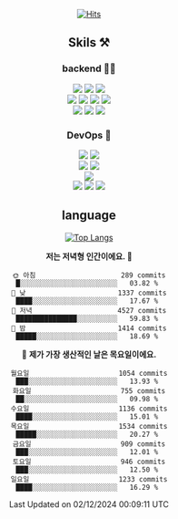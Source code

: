 <div align="center">

[![Hits](https://hits.seeyoufarm.com/api/count/incr/badge.svg?url=https%3A%2F%2Fgithub.com%2Fzxcv9203%2Fhit-counter&count_bg=%23FF7272&title_bg=%23324C2E&icon=codeigniter.svg&icon_color=%23DD5B5B&title=%EB%B0%A9%EB%AC%B8%EC%9E%90&edge_flat=false)](https://hits.seeyoufarm.com)
  
## Skils ⚒️

### backend 🧑‍💻
  
<img src="https://img.shields.io/badge/Java-FF6600?style=flat-square&logo=buymeacoffee&logoColor=white"/>
<img src="https://img.shields.io/badge/Go-0099FF?style=flat-square&logo=go&logoColor=white"/>
<img src="https://img.shields.io/badge/Kotlin-7F52FF?style=flat-square&logo=kotlin&logoColor=white"/>
  
  
<br />
  
<img src="https://img.shields.io/badge/Spring-339933?style=flat-square&logo=Spring&logoColor=white"/>
<img src="https://img.shields.io/badge/Spring Boot-339933?style=flat-square&logo=Spring Boot&logoColor=white"/>
<img src="https://img.shields.io/badge/Spring Security-339933?style=flat-square&logo=Spring Security&logoColor=white"/>
  
<img src="https://img.shields.io/badge/Spring Data JPA-339933?style=flat-square&logo=Hibernate&logoColor=white"/>

<br />
  
  <img src="https://img.shields.io/badge/mysql-0099FF?style=flat-square&logo=mysql&logoColor=white"/>
  <img src="https://img.shields.io/badge/mariadb-0099FF?style=flat-square&logo=mariadb&logoColor=white"/>
  <img src="https://img.shields.io/badge/mongoDB-47A248?style=flat-square&logo=mongodb&logoColor=white"/>
  
  
### DevOps 🚀
  
  <img src="https://img.shields.io/badge/docker-2496ED?style=flat-square&logo=docker&logoColor=white"/>
  <img src="https://img.shields.io/badge/kubernetes-326CE5?style=flat-square&logo=kubernetes&logoColor=white"/>
  
  <br />
  
  <img src="https://img.shields.io/badge/Github Actions-2088FF?style=flat-square&logo=githubactions&logoColor=white"/>
  <img src="https://img.shields.io/badge/Jenkins-D24939?style=flat-square&logo=jenkins&logoColor=white"/>
  
  
  <br />
  <img src="https://img.shields.io/badge/terraform-7B42BC?style=flat-square&logo=terraform&logoColor=white"/>
  
  <br />
  <img src="https://img.shields.io/badge/Amazon AWS-232F3E?style=flat-square&logo=Amazon AWS&logoColor=white"/>

  <img src="https://img.shields.io/badge/GCP-4285F4?style=flat-square&logo=googlecloud&logoColor=white"/>
  <img src="https://img.shields.io/badge/NCP-03C75A?style=flat-square&logo=naver&logoColor=white"/>
  
  
## language

[![Top Langs](https://github-readme-stats.vercel.app/api/top-langs/?username=zxcv9203&hide=html&exclude_repo=zxcv9203.github.io,golB&theme=grate-gatsby)](https://github.com/zxcv9203/github-readme-stats)
  
<!--START_SECTION:waka-->
**저는 저녁형 인간이에요. 🦉** 

```text
🌞 아침                     289 commits         █░░░░░░░░░░░░░░░░░░░░░░░░   03.82 % 
🌆 낮　                     1337 commits        ████░░░░░░░░░░░░░░░░░░░░░   17.67 % 
🌃 저녁                     4527 commits        ███████████████░░░░░░░░░░   59.83 % 
🌙 밤　                     1414 commits        █████░░░░░░░░░░░░░░░░░░░░   18.69 % 
```
📅 **제가 가장 생산적인 날은 목요일이에요.** 

```text
월요일                      1054 commits        ███░░░░░░░░░░░░░░░░░░░░░░   13.93 % 
화요일                      755 commits         ██░░░░░░░░░░░░░░░░░░░░░░░   09.98 % 
수요일                      1136 commits        ████░░░░░░░░░░░░░░░░░░░░░   15.01 % 
목요일                      1534 commits        █████░░░░░░░░░░░░░░░░░░░░   20.27 % 
금요일                      909 commits         ███░░░░░░░░░░░░░░░░░░░░░░   12.01 % 
토요일                      946 commits         ███░░░░░░░░░░░░░░░░░░░░░░   12.50 % 
일요일                      1233 commits        ████░░░░░░░░░░░░░░░░░░░░░   16.29 % 
```



 Last Updated on 02/12/2024 00:09:11 UTC
<!--END_SECTION:waka-->
  
</div>

